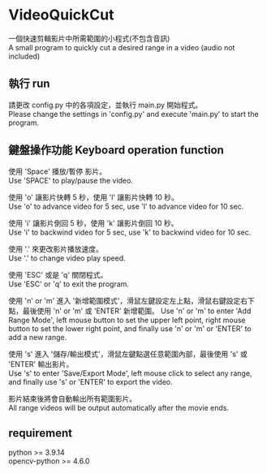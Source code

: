 # VideoQuickCut
一個快速剪輯影片中所需範圍的小程式(不包含音訊)   
A small program to quickly cut a desired range in a video (audio not included)  
  
執行 run
-------------
請更改 config.py 中的各項設定，並執行 main.py 開始程式。  
Please change the settings in 'config.py' and execute 'main.py' to start the program.  
  
鍵盤操作功能 Keyboard operation function  
-------------  
使用 'Space' 播放/暫停 影片。  
Use 'SPACE' to play/pause the video.   
  
使用 'o' 讓影片快轉 5 秒，使用 'l' 讓影片快轉 10 秒。  
Use 'o' to advance video for 5 sec, use 'l' to advance video for 10 sec.  
  
使用 'i' 讓影片倒回 5 秒，使用 'k' 讓影片倒回 10 秒。  
Use 'i' to backwind video for 5 sec, use 'k' to backwind video for 10 sec.  
  
使用 '.' 來更改影片播放速度。  
Use '.' to change video play speed. 
  
使用 'ESC' 或是 'q' 關閉程式。  
Use 'ESC' or 'q' to exit the program.  
  
使用 'n' or 'm' 進入 '新增範圍模式'，滑鼠左鍵設定左上點，滑鼠右鍵設定右下點，最後使用 'n' or 'm' 或 'ENTER' 新增範圍。
Use 'n' or 'm' to enter 'Add Range Mode', left mouse button to set the upper left point, right mouse button to set the lower right point, and finally use 'n' or 'm' or 'ENTER' to add a new range.  
  
使用 's' 進入 '儲存/輸出模式'，滑鼠左鍵點選任意範圍內部，最後使用 's' 或 'ENTER' 輸出影片。    
Use 's' to enter 'Save/Export Mode', left mouse click to select any range, and finally use 's' or 'ENTER' to export the video.   
  
影片結束後將會自動輸出所有範圍影片。   
All range videos will be output automatically after the movie ends.  
  
requirement
-------------  
python >= 3.9.14  
opencv-python >= 4.6.0
  
